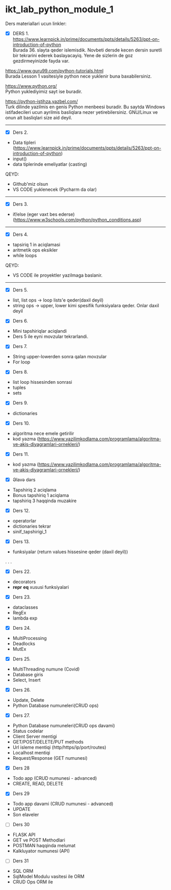 # ikt_lab_python_module_1

Ders materiallari ucun linkler:
<br>
- [x] DERS 1. <br>
https://www.learnpick.in/prime/documents/ppts/details/5263/ppt-on-introduction-of-python <br>
Burada 36. slayta qeder islemisdik. Novbeti dersde kecen dersin suretli bir tekrarini ederek baslayacayiq. Yene de sizlerin de goz gezdirmeyinizde fayda var.

https://www.guru99.com/python-tutorials.html <br>
Burada Lesson 1 vasitesiyle python nece yuklenir buna baxabilersiniz.

https://www.python.org/ <br>
Python yuklediyimiz sayt ise buradir.

https://python-istihza.yazbel.com/ <br>
Turk dilinde yazilmis en genis Python menbeesi buradir. Bu saytda Windows istifadecileri ucun ayrilmis basliqlara nezer yetirebilersiniz. GNU/Linux ve onun alt basliqlari size aid deyil.
<hr>

- [x] Ders 2. <br>

* Data tipleri (https://www.learnpick.in/prime/documents/ppts/details/5263/ppt-on-introduction-of-python)
* input()
* data tiplerinde emeliyatlar (casting)

QEYD:
* Github'miz olsun
* VS CODE yuklenecek (Pycharm da olar)

<hr>

- [x] Ders 3. <br>

* if/else (eger vaxt bes ederse) (https://www.w3schools.com/python/python_conditions.asp)
<hr>

- [x] Ders 4. <br>

* tapsiriq 1 in aciqlamasi
* aritmetik ops eksikler
* while loops

QEYD:
* VS CODE ile proyektler yazilmaga baslanir.
<hr>

- [x] Ders 5. <br>

* list, list ops -> loop lists'e qeder(daxil deyil)
* string ops -> upper, lower kimi spesifik funksiyalara qeder. Onlar daxil deyil

- [x] Ders 6. <br>
* Mini tapshiriqlar aciqlandi
* Ders 5 ile eyni movzular tekrarlandi.

- [x] Ders 7. <br>
* String upper-lowerden sonra qalan movzular
* For loop


- [x] Ders 8. <br>
* list loop hissesinden sonrasi
* tuples
* sets

- [x] Ders 9. <br>
* dictionaries

- [x] Ders 10. <br>
* algoritma nece emele getirilir
* kod yazma (https://www.yazilimkodlama.com/programlama/algoritma-ve-akis-diyagramlari-ornekleri/)

- [x] Ders 11. <br>
* kod yazma (https://www.yazilimkodlama.com/programlama/algoritma-ve-akis-diyagramlari-ornekleri/)

- [x] Əlavə dərs <br>
* Tapshiriq 2 aciqlama
* Bonus tapshiriq 1 aciqlama
* tapshiriq 3 haqqinda muzakire

- [x] Ders 12. <br>
* operatorlar
* dictionaries tekrar
* sinif_tapshirigi_1

- [x] Ders 13. <br>
* funksiyalar (return values hissesine qeder (daxil deyil))

.
.
.

- [x] Ders 22. <br>
* decorators
* __repr__ __eq__ xususi funksiyalari

- [x] Ders 23. <br>
* dataclasses
* RegEx
* lambda exp

- [x] Ders 24. <br>
* MultiProcessing
* Deadlocks
* MutEx

- [x] Ders 25. <br>
* MultiThreading numune (Covid)
* Database giris
* Select, Insert

- [x] Ders 26. <br>
* Update, Delete
* Python Database numuneleri(CRUD ops)


- [x] Ders 27. <br>
* Python Database numuneleri(CRUD ops davami)
* Status codelar
* Client Server mentigi
* GET/POST/DELETE/PUT methods
* Url isleme mentiqi (http/https/ip/port/routes)
* Localhost mentiqi
* Request/Response (GET numunesi)

- [x] Ders 28 <br>
* Todo app (CRUD numunesi - advanced)
* CREATE, READ, DELETE

- [x] Ders 29 <br>
* Todo app davami (CRUD numunesi - advanced)
* UPDATE
* Son elaveler

- [ ] Ders 30 <br>
* FLASK API
* GET ve POST Methodlari
* POSTMAN haqqinda melumat
* Kalkluyator numunesi (API)

- [ ] Ders 31 <br>
* SQL ORM
* SqlModel Modulu vasitesi ile ORM
* CRUD Ops ORM ile
